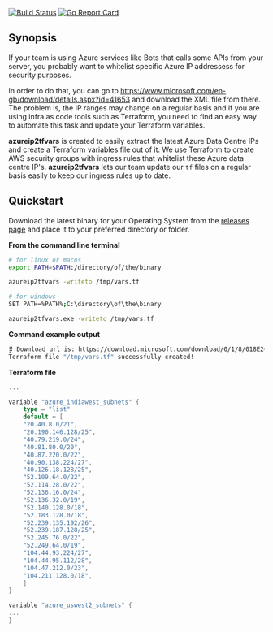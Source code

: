 [![Build Status](https://travis-ci.org/bzon/azureip2tfvars.svg?branch=master)](https://travis-ci.org/bzon/azureip2tfvars)
[![Go Report Card](https://goreportcard.com/badge/github.com/bzon/azureip2tfvars)](https://goreportcard.com/report/github.com/bzon/azureip2tfvars)

## Synopsis

If your team is using Azure services like Bots that calls some APIs from your server, 
you probably want to whitelist specific Azure IP addressess for security purposes.

In order to do that, you can go to https://www.microsoft.com/en-gb/download/details.aspx?id=41653 
and download the XML file from there. The problem is, the IP ranges may change on a regular basis 
and if you are using infra as code tools such as Terraform, you need to find an easy way to automate 
this task and update your Terraform variables.

**azureip2tfvars** is created to easily extract the latest Azure Data Centre IPs and create a 
Terraform variables file out of it. We use Terraform to create AWS security groups with ingress rules that whitelist these Azure data centre IP's. 
**azureip2tfvars** lets our team update our `tf` files on a regular basis easily to keep our ingress rules up to date.

## Quickstart

Download the latest binary for your Operating System from the [releases page](https://github.com/bzon/azureip2tfvars/releases/) and place it to your preferred directory or folder.

**From the command line terminal**

```bash
# for linux or macos
export PATH=$PATH:/directory/of/the/binary

azureip2tfvars -writeto /tmp/vars.tf
```

```bash
# for windows
SET PATH=%PATH%;C:\directory\of\the\binary

azureip2tfvars.exe -writeto /tmp/vars.tf
```

**Command example output**

```bash
⡿ Download url is: https://download.microsoft.com/download/0/1/8/018E208D-54F8-44CD-AA26-CD7BC9524A8C/PublicIPs_20181107.xml
Terraform file "/tmp/vars.tf" successfully created!
```

**Terraform file**

```go
...

variable "azure_indiawest_subnets" {
    type = "list"
    default = [
    "20.40.8.0/21",
    "20.190.146.128/25",
    "40.79.219.0/24",
    "40.81.80.0/20",
    "40.87.220.0/22",
    "40.90.138.224/27",
    "40.126.18.128/25",
    "52.109.64.0/22",
    "52.114.28.0/22",
    "52.136.16.0/24",
    "52.136.32.0/19",
    "52.140.128.0/18",
    "52.183.128.0/18",
    "52.239.135.192/26",
    "52.239.187.128/25",
    "52.245.76.0/22",
    "52.249.64.0/19",
    "104.44.93.224/27",
    "104.44.95.112/28",
    "104.47.212.0/23",
    "104.211.128.0/18",
    ]
}

variable "azure_uswest2_subnets" {
...
}
```
